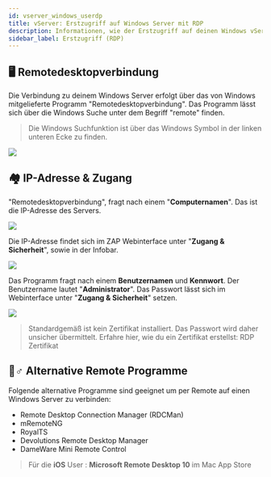```yaml
---
id: vserver_windows_userdp
title: vServer: Erstzugriff auf Windows Server mit RDP
description: Informationen, wie der Erstzugriff auf deinen Windows vServer von ZAP-Hosting mit der Remote Desktopverbindung funktioniert - ZAP-Hosting.com Dokumentationen
sidebar_label: Erstzugriff (RDP)
---
```


## 🖥 Remotedesktopverbindung

Die Verbindung zu deinem Windows Server erfolgt über das von Windows mitgelieferte Programm "Remotedesktopverbindung".  Das Programm lässt sich über die Windows Suche unter dem Begriff "remote" finden.

> Die Windows Suchfunktion ist über das Windows Symbol in der linken unteren Ecke zu finden.

![](https://screensaver01.zap-hosting.com/index.php/s/bqyexFfJwWW7Wpo/preview)

## 🏘 IP-Adresse & Zugang

"Remotedesktopverbindung", fragt nach einem "**Computernamen**". Das ist die IP-Adresse des Servers.

![](https://screensaver01.zap-hosting.com/index.php/s/LdCwYp9CfjWM7gt/preview)

Die IP-Adresse findet sich im ZAP Webinterface unter "**Zugang & Sicherheit**", sowie in der Infobar.

![](https://screensaver01.zap-hosting.com/index.php/s/R2tda9GX2z2fG29/preview)

Das Programm fragt nach einem **Benutzernamen** und **Kennwort**. Der Benutzername lautet "**Administrator**". Das Passwort lässt sich im Webinterface unter "**Zugang & Sicherheit**" setzen.

![](https://screensaver01.zap-hosting.com/index.php/s/LeaJGKPc3fmMWdg/preview)

> Standardgemäß ist kein Zertifikat installiert. Das Passwort wird daher unsicher übermittelt. Erfahre hier, wie du ein Zertifikat erstellst: RDP Zertifikat


## 🤷♂ Alternative Remote Programme

Folgende alternative Programme sind geeignet um per Remote auf einen Windows Server zu verbinden: 

- Remote Desktop Connection Manager (RDCMan)
- mRemoteNG
- RoyalTS
- Devolutions Remote Desktop Manager
- DameWare Mini Remote Control

> Für die **iOS** User : **Microsoft Remote Desktop 10** im Mac App Store
